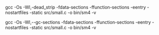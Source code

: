 gcc -Os -Wl,-dead_strip -fdata-sections -ffunction-sections -eentry -nostartfiles -static src/small.c -o bin/sm4 -v

gcc -Os -Wl,--gc-sections -fdata-sections -ffunction-sections -eentry -nostartfiles -static src/small.c -o bin/sm4 -v
